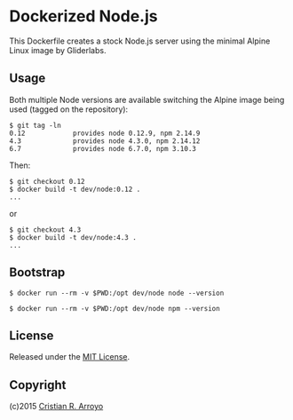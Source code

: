 # Dockerized Node.js

This Dockerfile creates a stock Node.js server using the minimal Alpine Linux image by Gliderlabs.

## Usage

Both multiple Node versions are available switching the Alpine image being used (tagged on the repository):

    $ git tag -ln
    0.12            provides node 0.12.9, npm 2.14.9
    4.3             provides node 4.3.0, npm 2.14.12
    6.7             provides node 6.7.0, npm 3.10.3

Then:

    $ git checkout 0.12
    $ docker build -t dev/node:0.12 .
    ...

or

    $ git checkout 4.3
    $ docker build -t dev/node:4.3 .
    ...

## Bootstrap

    $ docker run --rm -v $PWD:/opt dev/node node --version

    $ docker run --rm -v $PWD:/opt dev/node npm --version

## License

Released under the [MIT License](http://www.opensource.org/licenses/MIT).

## Copyright

(c)2015 [Cristian R. Arroyo](mailto:cristian.arroyo@vivaserver.com)
